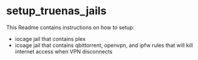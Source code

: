 # setup_truenas_jails
This Readme contains instructions on how to setup:
- iocage jail that contains plex
- icoage jail that contains qbittorrent, openvpn, and ipfw rules that will kill internet access when VPN disconnects
